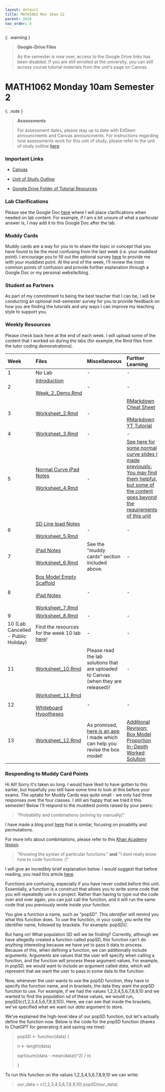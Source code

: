 ```yaml
---
layout: default
title: MATH1062 Mon 10am S2
parent: 2024
nav_order: 6
---
```


{: .warning }
> **Google-Drive Files**
>
> As the semester is now over, access to the Google Drive links has been disabled. If you are still enrolled at the university, you can still access course tutorial materials from the unit's page on Canvas.

# MATH1062 Monday 10am Semester 2

{: .note }
>**Assessments**
>
> For assessment dates, please stay up to date with EdStem announcments and Canvas announcments. For instructions regarding how assessments work for this unit of study, please refer to the unit of study outline [here](https://www.sydney.edu.au/units/MATH1062/2024-S2C-ND-CC).

### Important Links

- [Canvas](https://canvas.sydney.edu.au/courses/59770)

- [Unit of Study Outline](https://www.sydney.edu.au/units/MATH1062/2024-S2C-ND-CC)

- [Google Drive Folder of Tutorial Resources](https://drive.google.com/drive/u/0/folders/1mfxlETz6QNpK4YK9Y_KhN4HZW_0MBvX0)


### Lab Clarifications

Please see the Google Doc [here](https://docs.google.com/document/d/1RhbVNUqfxhfdOSwpqWNJe_3jScqPlKjFJ8-oaWXgjW8/edit?usp=sharing) where I will place clarifications when needed on lab content. For example, if I am a bit unsure of what a particular answer is, I may add it to this Google Doc after the lab.

### Muddy Cards

Muddy cards are a way for you to to share the topic or concept that you have found to be the most confusing from the last week (i.e. your muddiest point). I encourage you to fill out the optional survey [here](https://docs.google.com/forms/d/e/1FAIpQLScEcto_Q1xELdqNzJgmy0TK43GzOaGAhMzxfU3-y-5aTGKzTg/viewform?usp=sf_link) to provide me with your muddiest point. At the end of the week, I’ll review the most common points of confusion and provide further explanation through a Google Doc or my personal website/blog.

### Student as Partners

As part of my commitment to being the best teacher that I can be, I will be conducting an optional mid-semester survey for you to provide feedback on how you are finding the tutorials and any ways I can improve my teaching style to support you.

### Weekly Resources

Please check back here at the end of each week. I will upload some of the content that I worked on during the labs (for example, the Rmd files from the tutor coding demonstrations).

Week | Files | Miscellaneous | Further Learning |
:---|:---|:---|:---|
1 | No Lab | - | - |
2 | [Introduction](https://drive.google.com/file/d/1mAGp1WXpwMRevTNCJq64CD4H3Ag0INtc/view?usp=drive_link)<br><br>[Week_2_Demo.Rmd](https://drive.google.com/file/d/1T66oW6s-N_KfSLECtojqYNHulS7NOccw/view?usp=drive_link) | - | - |
3 | [Worksheet_2.Rmd](https://drive.google.com/file/d/1UTX-i8r1iSDHkPRHXzBvSdtY0wKdreVc/view?usp=drive_link) | - | [RMarkdown Cheat Sheet](https://www.rstudio.com/wp-content/uploads/2015/02/rmarkdown-cheatsheet.pdf)<br><br>[RMarkdown YT Tutorial](https://www.youtube.com/watch?v=DNS7i2m4sB0) |
4 | [Worksheet_3.Rmd](https://drive.google.com/file/d/1KBH9PVXmAQEbBHliq8WIA5dRTOnA-vek/view?usp=drive_link) | - | - |
5 | [Normal Curve iPad Notes](https://drive.google.com/file/d/1MZTpI3FgXWYgvHYY1yRD7L7fkrPCOX6d/view?usp=drive_link)<br><br>[Worksheet_4.Rmd](https://drive.google.com/file/d/1Twk1XcxcXbkRwZkubRgiMKdxYCDqcFB0/view?usp=drive_link) | - | [See here for some normal curve slides I made previously. You may find them helpful, but some of the content goes beyond the requirements of this unit](https://drive.google.com/file/d/1d1z6PXf8S_LtYjrSpVPTlhCXBJZZ1E_U/view?usp=drive_link) |
6 | [SD Line Ipad Notes](https://drive.google.com/file/d/1u6wpsmlBqiPhumeOrt-Je1SEjbJ3jxFK/view?usp=drive_link)<br><br>[Worksheet_5.Rmd](https://drive.google.com/file/d/1SM4-cDJ-1FvhOtUTP_XTKo_wwEDCwxSi/view?usp=drive_link) | - | - |
7 | [iPad Notes](https://drive.google.com/file/d/126odxQupozhD-3UWq0B6F5TfvJrJEc16/view?usp=drive_link)<br><br>[Worksheet_6.Rmd](https://drive.google.com/file/d/1tDx9Ft726MNF7IaNgxT0uyz6cUrB1C8R/view?usp=drive_link) | See the "muddy cards" section included above. | - |
8 | [Box Model Empty Scaffold](https://drive.google.com/file/d/1A46VRIyASJGK6wFDR-O_WRSn3wq0ieII/view?usp=drive_link)<br><br>[iPad Notes](https://drive.google.com/file/d/1jEV0Cge-cpcj3kQxezXzRs1XNEJf99rb/view?usp=drive_link)<br><br>[Worksheet_7.Rmd](https://drive.google.com/file/d/1blZZj1IajabViCfin9gCjUvyDGCDT9fr/view?usp=drive_link) | - | - |
9 | [Worksheet_8.Rmd](https://drive.google.com/file/d/18brXA2-k6PJWf7rfEV7YILRv88XSZ0M5/view?usp=drive_link) | - | - |
10 (Lab Cancelled - Public Holiday)| Find the resources for the week 10 lab [here](https://tjelton.github.io/Elton-Teaching/MATH1062_Wed_12pm_2024.html)!| - | - |
11 | [Worksheet_10.Rmd](https://drive.google.com/file/d/1BxErytWvnEwoltLVj0emXwXjTblC01Q3/view?usp=drive_link) | Please read the lab solutions that are uploaded to Canvas (when they are released)! | - |
12 | [Worksheet_11.Rmd](https://drive.google.com/file/d/1wf41UzuGVf9hlyYJOYRqZ4RK-lt4etJh/view?usp=drive_link)<br><br>[Whiteboard Hypotheses](https://drive.google.com/file/d/1CFfEbgXB03VQmkEjHXalaD3Ql3aJHa5X/view?usp=drive_link)| - | - |
13 | [Worksheet_12.Rmd](https://drive.google.com/file/d/1Oi3wpkEes5Zs756A0Y7o-4G6FxldDIej/view?usp=drive_link) | As promised, [here is an app](https://thomaselton.shinyapps.io/hypothesis-tests-visualised/) I made which can help you revise the box model! | [Additional Revision: Box Model Proportion In-Depth Worked Solution](https://drive.google.com/file/d/1lF3mI5NG0l2eg_Znrk7wTioIxDMbIZVP/view?usp=drive_link) |

### Responding to Muddy Card Points

Hi All! Sorry it's taken so long. I would have liked to have gotten to this earlier, but hopefully you still have some time to look at this before your exams. The uptake for Muddy Cards was quite small - we only had three responses over the four classes. I still am happy that we tried it this semester! Below I'll respond to the muddiest points raised by your peers:

> "Probability and combinations (solving by manually)"

I have made a blog post [here](https://tjelton.com/2024/05/27/a-quick-guide-to-counting-permutations/) that is similar, focusing on proability and permutations.

For more info about combintations, please refer to this [Khan Academy lesson](https://www.khanacademy.org/math/statistics-probability/counting-permutations-and-combinations).

> "Knowing the syntax of particular functions." **and** "I dont really know how to code functions :("

I will give an incredibly brief explanation below. I would suggest that before reading, you read this article [here](https://www.w3schools.com/r/r_functions.asp).

Functions are confusing, especially if you have never coded before this unit. Essentially, a function is a construct that allows you to write some code that you will repeatedly use in a project. Rather than having to type out the code over and over again, you can just call the function, and it will run the same code that you previously wrote inside your function.

You give a function a name, such as "popSD". This *identifier* will remind you what this function does. To use the function, in your code, you write the identifier name, followed by brackets. For example: *popSD()*.

But hang on! What population SD will we be finding? Currently, although we have allegedly created a function called popSD, this function can't do anything interesting because we have yet to pass it data to process. Because of this, when defining a function, we can additionally include arguments. Arguments are values that the user will specify when calling a function, and the function will process these argument values. For example, in popSD, we would want to include an argument called *data*, which will represent that we want the user to pass in some data to the function.

Now, whenever the user wants to use the popSD function, they have to specify the function name, and in brackets, the data they want the popSD function to use. For example, if we had the values 1,2,3,4,5,6,7,8,9,10 and we wanted to find the population sd of these values, we would run, popSD(c(1,2,3,4,5,6,7,8,9,10)). Here, we can see that inside the brackets, we've specified what we want our *data* argument to store.

We've explained the high-level idea of our popSD function, but let's actually define the function now. Below is the code for the popSD function (thanks to ChatGPT for generating it and saving me time):

>popSD <- function(data) {
>
>  n <- length(data)
>
>  sqrt(sum((data - mean(data))^2) / n)
>
>}

To run this function on the values 1,2,3,4,5,6,7,8,9,10 we can write:

> our_data = c(1,2,3,4,5,6,7,8,9,10)
> popSD(our_data)


